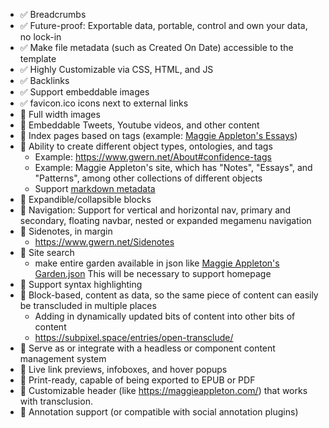 - ✅ Breadcrumbs
- ✅ Future-proof: Exportable data, portable, control and own your data, no lock-in
- ✅ Make file metadata (such as Created On Date) accessible to the template
- ✅ Highly Customizable via CSS, HTML, and JS
- ✅ Backlinks
- ✅ Support embeddable images
- ✅ favicon.ico icons next to external links 
- 🔲 Full width images
- 🔲 Embeddable Tweets, Youtube videos, and other content
- 🔲 Index pages based on tags (example: [Maggie Appleton's Essays](https://maggieappleton.com/essays))
- 🔲 Ability to create different object types, ontologies, and tags
    - Example: https://www.gwern.net/About#confidence-tags
    - Example: Maggie Appleton's site, which has "Notes", "Essays", and "Patterns", among other collections of different objects
    - Support [markdown metadata](https://help.obsidian.md/Editing+and+formatting/Properties) 
- 🔲 Expandible/collapsible blocks
- 🔲 Navigation: Support for vertical and horizontal nav, primary and secondary, floating navbar, nested or expanded megamenu navigation
- 🔲 Sidenotes, in margin
    - https://www.gwern.net/Sidenotes
- 🔲 Site search
    - make entire garden available in json like [Maggie Appleton's Garden.json](https://maggieappleton.com/_next/data/yUhDOUNEYA1W3PsJNBhvU/garden.json) This will be necessary to support homepage
- 🔲 Support syntax highlighting
- 🔲 Block-based, content as data, so the same piece of content can easily be transcluded in multiple places
    - Adding in dynamically updated bits of content into other bits of content
    - https://subpixel.space/entries/open-transclude/
- 🔲 Serve as or integrate with a headless or component content management system
- 🔲 Live link previews, infoboxes, and hover popups
- 🔲 Print-ready, capable of being exported to EPUB or PDF
- 🔲 Customizable header (like https://maggieappleton.com/) that works with transclusion.
- 🔲 Annotation support (or compatible with social annotation plugins)